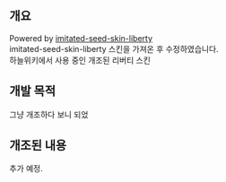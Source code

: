 ## 개요
Powered by [imitated-seed-skin-liberty](https://github.com/navyCarpet/imitated-skin-liberty.git)<br>
imitated-seed-skin-liberty 스킨을 가져온 후 수정하였습니다.<br>
하늘위키에서 사용 중인 개조된 리버티 스킨
## 개발 목적
그냥 개조하다 보니 되었
## 개조된 내용
추가 예정.
